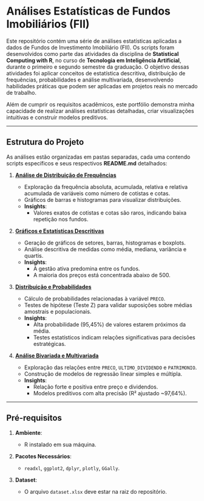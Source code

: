 # Análises Estatísticas de Fundos Imobiliários (FII)

Este repositório contém uma série de análises estatísticas aplicadas a dados de Fundos de Investimento Imobiliário (FII). Os scripts foram desenvolvidos como parte das atividades da disciplina de **Statistical Computing with R**, no curso de **Tecnologia em Inteligência Artificial**, durante o primeiro e segundo semestre da graduação. O objetivo dessas atividades foi aplicar conceitos de estatística descritiva, distribuição de frequências, probabilidades e análise multivariada, desenvolvendo habilidades práticas que podem ser aplicadas em projetos reais no mercado de trabalho.

Além de cumprir os requisitos acadêmicos, este portfólio demonstra minha capacidade de realizar análises estatísticas detalhadas, criar visualizações intuitivas e construir modelos preditivos.

---

## Estrutura do Projeto

As análises estão organizadas em pastas separadas, cada uma contendo scripts específicos e seus respectivos **README.md** detalhados:

1. **[Análise de Distribuição de Frequências](./analise_distribuicao_frequencias)**
   - Exploração da frequência absoluta, acumulada, relativa e relativa acumulada de variáveis como número de cotistas e cotas.
   - Gráficos de barras e histogramas para visualizar distribuições.
   - **Insights**:
     - Valores exatos de cotistas e cotas são raros, indicando baixa repetição nos fundos.

2. **[Gráficos e Estatísticas Descritivas](./graficos_estatisticas_fii)**
   - Geração de gráficos de setores, barras, histogramas e boxplots.
   - Análise descritiva de medidas como média, mediana, variância e quartis.
   - **Insights**:
     - A gestão ativa predomina entre os fundos.
     - A maioria dos preços está concentrada abaixo de 500.

3. **[Distribuição e Probabilidades](./distribuicao_probabilidades)**
   - Cálculo de probabilidades relacionadas à variável `PRECO`.
   - Testes de hipótese (Teste Z) para validar suposições sobre médias amostrais e populacionais.
   - **Insights**:
     - Alta probabilidade (95,45%) de valores estarem próximos da média.
     - Testes estatísticos indicam relações significativas para decisões estratégicas.

4. **[Análise Bivariada e Multivariada](./analise_bivariada_multivariada)**
   - Exploração das relações entre `PRECO`, `ULTIMO_DIVIDENDO` e `PATRIMONIO`.
   - Construção de modelos de regressão linear simples e múltipla.
   - **Insights**:
     - Relação forte e positiva entre preço e dividendos.
     - Modelos preditivos com alta precisão (R² ajustado ~97,64%).

---

## Pré-requisitos

1. **Ambiente**:
   - R instalado em sua máquina.

2. **Pacotes Necessários**:
   - `readxl`, `ggplot2`, `dplyr`, `plotly`, `GGally`.

3. **Dataset**:
   - O arquivo `dataset.xlsx` deve estar na raiz do repositório.
